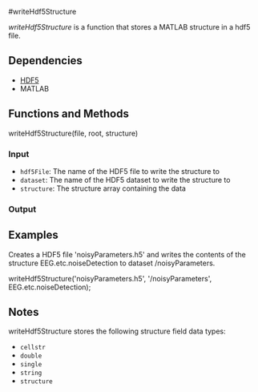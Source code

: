 #writeHdf5Structure

*writeHdf5Structure* is a function that stores a MATLAB structure in a hdf5 file. 

## Dependencies
* [HDF5](http://www.hdfgroup.org/HDF5/)
* MATLAB 

## Functions and Methods
writeHdf5Structure(file, root, structure)

### Input
* `hdf5File`: The name of the HDF5 file to write the structure to
* `dataset`: The name of the HDF5 dataset to write the structure to
* `structure`: The structure array containing the data

### Output

## Examples

Creates a HDF5 file 'noisyParameters.h5' and writes the contents of the structure EEG.etc.noiseDetection to dataset /noisyParameters.

writeHdf5Structure('noisyParameters.h5', '/noisyParameters', EEG.etc.noiseDetection);

## Notes
writeHdf5Structure stores the following structure field data types:
* `cellstr`
* `double`
* `single`
* `string`
* `structure` 
